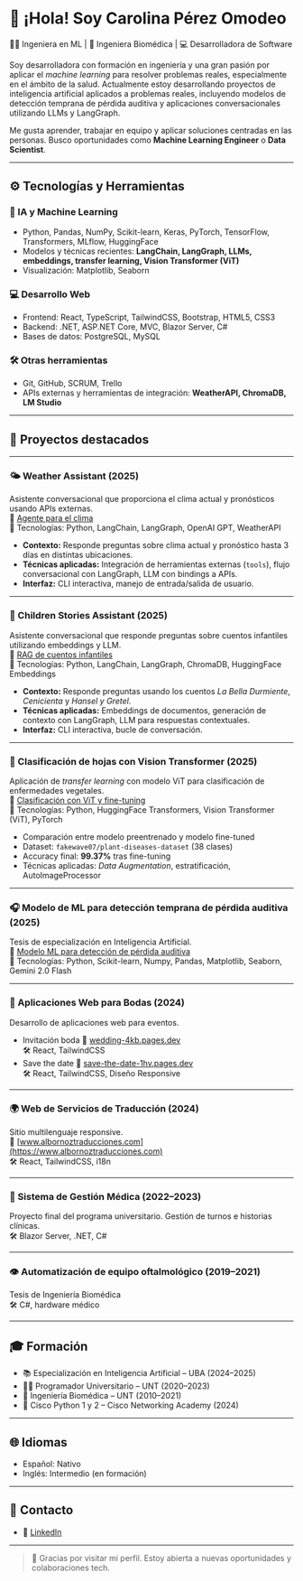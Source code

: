 # 👋 ¡Hola! Soy Carolina Pérez Omodeo

👩‍💻 Ingeniera en ML | 🧠 Ingeniera Biomédica | 💻 Desarrolladora de Software

Soy desarrolladora con formación en ingeniería y una gran pasión por aplicar el *machine learning* para resolver problemas reales, especialmente en el ámbito de la salud. Actualmente estoy desarrollando proyectos de inteligencia artificial aplicados a problemas reales, incluyendo modelos de detección temprana de pérdida auditiva y aplicaciones conversacionales utilizando LLMs y LangGraph.

Me gusta aprender, trabajar en equipo y aplicar soluciones centradas en las personas. Busco oportunidades como **Machine Learning Engineer** o **Data Scientist**.

---

## ⚙️ Tecnologías y Herramientas

### 🧠 IA y Machine Learning
- Python, Pandas, NumPy, Scikit-learn, Keras, PyTorch, TensorFlow, Transformers, MLflow, HuggingFace  
- Modelos y técnicas recientes: **LangChain, LangGraph, LLMs, embeddings, transfer learning, Vision Transformer (ViT)**  
- Visualización: Matplotlib, Seaborn  

### 💻 Desarrollo Web
- Frontend: React, TypeScript, TailwindCSS, Bootstrap, HTML5, CSS3  
- Backend: .NET, ASP.NET Core, MVC, Blazor Server, C#  
- Bases de datos: PostgreSQL, MySQL  

### 🛠️ Otras herramientas
- Git, GitHub, SCRUM, Trello  
- APIs externas y herramientas de integración: **WeatherAPI, ChromaDB, LM Studio**

---

## 🚀 Proyectos destacados

---

### 🌤️ Weather Assistant (2025)  
Asistente conversacional que proporciona el clima actual y pronósticos usando APIs externas.  
🔗 [Agente para el clima](https://github.com/CarOmodeo/weather-assistant)  
🧠 Tecnologías: Python, LangChain, LangGraph, OpenAI GPT, WeatherAPI  

- **Contexto:** Responde preguntas sobre clima actual y pronóstico hasta 3 días en distintas ubicaciones.  
- **Técnicas aplicadas:** Integración de herramientas externas (`tools`), flujo conversacional con LangGraph, LLM con bindings a APIs.  
- **Interfaz:** CLI interactiva, manejo de entrada/salida de usuario.

---

### 🌟 Children Stories Assistant (2025)  
Asistente conversacional que responde preguntas sobre cuentos infantiles utilizando embeddings y LLM.  
🔗 [RAG de cuentos infantiles](https://github.com/CarOmodeo/children-stories-assistant)  
🧠 Tecnologías: Python, LangChain, LangGraph, ChromaDB, HuggingFace Embeddings  

- **Contexto:** Responde preguntas usando los cuentos *La Bella Durmiente*, *Cenicienta* y *Hansel y Gretel*.  
- **Técnicas aplicadas:** Embeddings de documentos, generación de contexto con LangGraph, LLM para respuestas contextuales.  
- **Interfaz:** CLI interactiva, bucle de conversación.  

---

### 🌿 Clasificación de hojas con Vision Transformer (2025)  
Aplicación de *transfer learning* con modelo ViT para clasificación de enfermedades vegetales.  
🔗 [Clasificación con ViT y fine-tuning](https://github.com/CarOmodeo/vision-transformer-classifier)  
🧠 Tecnologías: Python, HuggingFace Transformers, Vision Transformer (ViT), PyTorch

- Comparación entre modelo preentrenado y modelo fine-tuned  
- Dataset: `fakewave07/plant-diseases-dataset` (38 clases)  
- Accuracy final: **99.37%** tras fine-tuning  
- Técnicas aplicadas: *Data Augmentation*, estratificación, AutoImageProcessor

---

### 🎧 Modelo de ML para detección temprana de pérdida auditiva (2025)
Tesis de especialización en Inteligencia Artificial.  
🔗 [Modelo ML para detección de pérdida auditiva](https://github.com/CarOmodeo/modelo-deteccion-perdida-auditiva)  
🧠 Tecnologías: Python, Scikit-learn, Numpy, Pandas, Matplotlib, Seaborn, Gemini 2.0 Flash

---

### 💍 Aplicaciones Web para Bodas (2024)
Desarrollo de aplicaciones web para eventos.  
- Invitación boda
🔗 [wedding-4kb.pages.dev](https://wedding-4kb.pages.dev)  
🛠️ React, TailwindCSS
- Save the date
🔗 [save-the-date-1hv.pages.dev](http://save-the-date-1hv.pages.dev)  
🛠️ React, TailwindCSS, Diseño Responsive

---

### 🌍 Web de Servicios de Traducción (2024)
Sitio multilenguaje responsive.  
🔗 [www.albornoztraducciones.com](https://www.albornoztraducciones.com)  
🛠️ React, TailwindCSS, i18n

---

### 🏥 Sistema de Gestión Médica (2022–2023)
Proyecto final del programa universitario. Gestión de turnos e historias clínicas.  
🛠️ Blazor Server, .NET, C#

---

### 👁️ Automatización de equipo oftalmológico (2019–2021)
Tesis de Ingeniería Biomédica  
🛠️ C#, hardware médico

---

## 🎓 Formación

- 📚 Especialización en Inteligencia Artificial – UBA (2024–2025)
- 🧑‍💻 Programador Universitario – UNT (2020–2023)
- 🧪 Ingeniería Biomédica – UNT (2010–2021)
- 🔧 Cisco Python 1 y 2 – Cisco Networking Academy (2024)

---

## 🌐 Idiomas

- Español: Nativo  
- Inglés: Intermedio (en formación)

---

## 💼 Contacto

- 🔗 [LinkedIn](https://www.linkedin.com/in/carolina-omodeo)  

---

> 🌟 Gracias por visitar mi perfil. Estoy abierta a nuevas oportunidades y colaboraciones tech.
